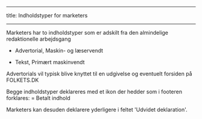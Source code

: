 
---
title: Indholdstyper for marketers

---


Marketers har to indholdstyper som er adskilt fra den almindelige redaktionelle arbejdsgang

- Advertorial, Maskin- og læservendt

- Tekst, Primært maskinvendt

Advertorials vil typisk blive knyttet til en udgivelse og eventuelt forsiden på FOLKETS.DK

Begge indholdstyper deklareres med et ikon der hedder <i class="fas fa-money-check-alt"></i> som i footeren forklares: <i class="fas fa-money-check-alt"></i> = Betalt indhold

Marketers kan desuden deklarere yderligere i feltet 'Udvidet deklaration'.
